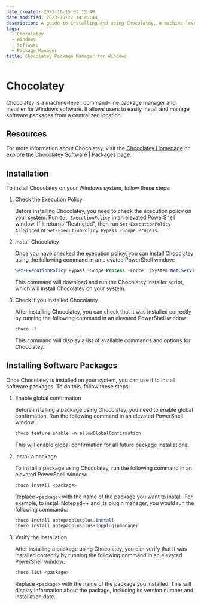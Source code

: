 ```yaml
---
date_created: 2023-10-15 03:15:49
date_modified: 2023-10-22 14:45:44
description: A guide to installing and using Chocolatey, a machine-level command-line package manager for Windows software.
tags:
  - Chocolatey
  - Windows
  - Software
  - Package Manager
title: Chocolatey Package Manager for Windows
---
```

# Chocolatey

Chocolatey is a machine-level, command-line package manager and installer for Windows software. It allows users to easily install and manage software packages from a centralized location.

## Resources

For more information about Chocolatey, visit the [Chocolatey Homepage](https://chocolatey.org) or explore the [Chocolatey Software | Packages page](https://community.chocolatey.org/packages).

## Installation

To install Chocolatey on your Windows system, follow these steps:

1. Check the Execution Policy

	Before installing Chocolatey, you need to check the execution policy on your system. Run `Get-ExecutionPolicy` in an elevated PowerShell window. If it returns "Restricted", then run `Set-ExecutionPolicy AllSigned` or `Set-ExecutionPolicy Bypass -Scope Process`.

2. Install Chocolatey

	Once you have checked the execution policy, you can install Chocolatey using the following command in an elevated PowerShell window:

	```powershell
	Set-ExecutionPolicy Bypass -Scope Process -Force; [System.Net.ServicePointManager]::SecurityProtocol = [System.Net.ServicePointManager]::SecurityProtocol -bor 3072; iex ((New-Object System.Net.WebClient).DownloadString('https://community.chocolatey.org/install.ps1'))
	```

	This command will download and run the Chocolatey installer script, which will install Chocolatey on your system.

3. Check if you installed Chocolatey

	After installing Chocolatey, you can check that it was installed correctly by running the following command in an elevated PowerShell window:

	```powershell
	choco -?
	```

	This command will display a list of available commands and options for Chocolatey.

## Installing Software Packages

Once Chocolatey is installed on your system, you can use it to install software packages. To do this, follow these steps:

1. Enable global confirmation

	Before installing a package using Chocolatey, you need to enable global confirmation. Run the following command in an elevated PowerShell window:

	```powershell
	choco feature enable -n allowGlobalConfirmation
	```

	This will enable global confirmation for all future package installations.

2. Install a package

	To install a package using Chocolatey, run the following command in an elevated PowerShell window:

	```powershell
	choco install <package>
	```

	Replace `<package>` with the name of the package you want to install. For example, to install Notepad++ and its plugin manager, you would run the following commands:

	```powershell
	choco install notepadplusplus.install
	choco install notepadplusplus-npppluginmanager
	```

3. Verify the installation

	After installing a package using Chocolatey, you can verify that it was installed correctly by running the following command in an elevated PowerShell window:

	```powershell
	choco list <package>
	```

	Replace `<package>` with the name of the package you installed. This will display information about the package, including its version number and installation date.
